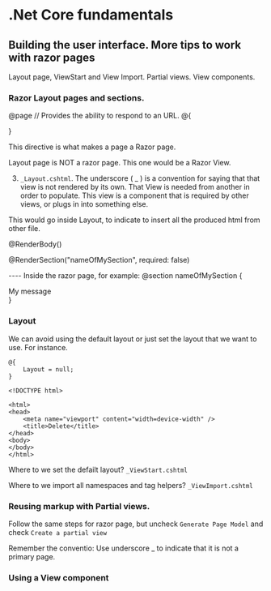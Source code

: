 # .Net Core fundamentals

## Building the user interface. More tips to work with razor pages

Layout page, ViewStart and View Import.
Partial views. View components.

### Razor Layout pages and sections.

@page     // Provides the ability to respond to an URL.
@{

}

This directive is what makes a page a Razor page.

Layout page is NOT a razor page.
  This one would be a Razor View.

3. `_Layout.cshtml`. The underscore ( _ ) is a convention for saying that that view is not rendered by its own. That View is needed from another in order to populate. This view is a component that is required by other views, or plugs in into something else.


This would go inside Layout, to indicate to insert all the produced html from other file.

@RenderBody()

@RenderSection("nameOfMySection", required: false)

---- Inside the razor page, for example:
@section nameOfMySection  {
  <div> My message </div>
}

### Layout
We can avoid using the default layout or just set the layout that we want to use.
For instance.
```
@{
    Layout = null;
}

<!DOCTYPE html>

<html>
<head>
    <meta name="viewport" content="width=device-width" />
    <title>Delete</title>
</head>
<body>
</body>
</html>
```

Where to we set the defailt layout?
  `_ViewStart.cshtml`

Where to we import all namespaces and tag helpers?
  `_ViewImport.cshtml`


### Reusing markup with Partial views.

Follow the same steps for razor page, but uncheck `Generate Page Model` and check `Create a partial view`

Remember the conventio: Use underscore _ to indicate that it is not a primary page.


### Using a View component
